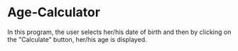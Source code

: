 # Age-Calculator
In this program, the user selects her/his date of birth and then by clicking on the "Calculate" button, her/his age is displayed.
